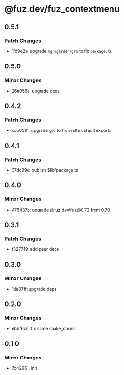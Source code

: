 # @fuz.dev/fuz_contextmenu

## 0.5.1

### Patch Changes

- 1fd9e2a: upgrade `@grogarden/gro` to fix `package.ts`

## 0.5.0

### Minor Changes

- 26a056e: upgrade deps

## 0.4.2

### Patch Changes

- ccb0391: upgrade gro to fix svelte default exports

## 0.4.1

### Patch Changes

- 37dc99e: publish $lib/package.ts

## 0.4.0

### Minor Changes

- 476437b: upgrade @fuz.dev/fuz@0.72 from 0.70

## 0.3.1

### Patch Changes

- f327719: add peer deps

## 0.3.0

### Minor Changes

- 1de07ff: upgrade deps

## 0.2.0

### Minor Changes

- ebbf6c6: fix some snake_cases

## 0.1.0

### Minor Changes

- 7c42961: init

